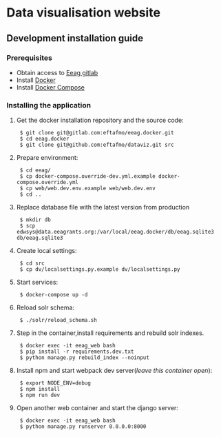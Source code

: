Data visualisation website
=========================================

## Development installation guide

### Prerequisites

* Obtain access to [Eeag gitlab](https://gitlab.com/eftafmo/eeag.docker)
* Install [Docker](https://docs.docker.com/engine/installation/)
* Install [Docker Compose](https://docs.docker.com/compose/install/)


### Installing the application


1. Get the docker installation repository and the source code:

        $ git clone git@gitlab.com:eftafmo/eeag.docker.git
        $ cd eeag.docker
        $ git clone git@github.com:eftafmo/dataviz.git src

2. Prepare environment:

        $ cd eeag/
        $ cp docker-compose.override-dev.yml.example docker-compose.override.yml
        $ cp web/web.dev.env.example web/web.dev.env
        $ cd ..


3. Replace database file with the latest version from production

        $ mkdir db
        $ scp edwsys@data.eeagrants.org:/var/local/eeag.docker/db/eeag.sqlite3  db/eeag.sqlite3

5. Create local settings:

        $ cd src
        $ cp dv/localsettings.py.example dv/localsettings.py

6. Start services:

        $ docker-compose up -d

6. Reload solr schema:

        $ ./solr/reload_schema.sh


7. Step in the container,install requirements and rebuild solr indexes.

        $ docker exec -it eeag_web bash
        $ pip install -r requirements.dev.txt
        $ python manage.py rebuild_index --noinput

8. Install npm and start webpack dev server(*leave this container open*):

        $ export NODE_ENV=debug
        $ npm install
        $ npm run dev

9. Open another web container and start the django server:

        $ docker exec -it eeag_web bash
        $ python manage.py runserver 0.0.0.0:8000

